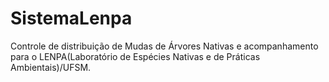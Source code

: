 # SistemaLenpa
Controle de distribuição de Mudas de Árvores Nativas e acompanhamento para o LENPA(Laboratório de Espécies Nativas e de Práticas Ambientais)/UFSM.

